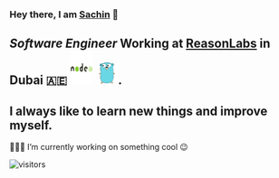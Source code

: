### Hey there, I am [Sachin](https://sachinsmc.me) 👋

## *Software Engineer* Working at [ReasonLabs](https://reasonlabs.com/) in Dubai 🇦🇪 <img src="https://raw.githubusercontent.com/devicons/devicon/master/icons/nodejs/nodejs-original-wordmark.svg" alt="nodejs" width="40" height="60"/> <img src="https://raw.githubusercontent.com/devicons/devicon/master/icons/go/go-original.svg" alt="go" width="40" height="40"/>.

## I always like to learn new things and improve myself. 
👨🏽‍💻 I’m currently working on something cool 😉 

  
![visitors](https://visitor-badge.laobi.icu/badge?page_id=sachinsmc)
